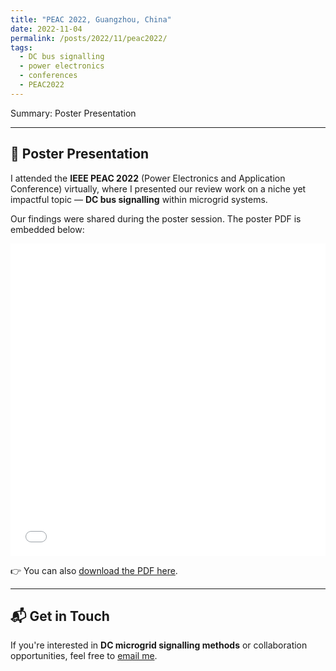 ```yaml
---
title: "PEAC 2022, Guangzhou, China"
date: 2022-11-04
permalink: /posts/2022/11/peac2022/
tags:
  - DC bus signalling
  - power electronics
  - conferences
  - PEAC2022
---
```


Summary: Poster Presentation

---

## 📌 Poster Presentation
I attended the **IEEE PEAC 2022** (Power Electronics and Application Conference) virtually, where I presented our review work on a niche yet impactful topic — **DC bus signalling** within microgrid systems.

Our findings were shared during the poster session. The poster PDF is embedded below:

<iframe src="/files/PEAC2022_poster.pdf" width="100%" height="500" frameborder="0"></iframe>

👉 You can also [download the PDF here](/files/PEAC2022_poster.pdf).

---

## 📬 Get in Touch

If you're interested in **DC microgrid signalling methods** or collaboration opportunities, feel free to [email me](mailto:fulong.li@ieee.org).

